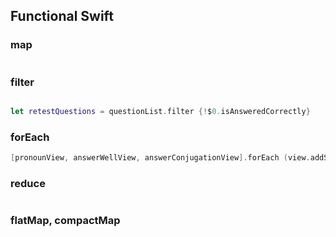 ## Functional Swift


### map

```swift

```

### filter

```swift

let retestQuestions = questionList.filter {!$0.isAnsweredCorrectly}
```

### forEach

```swift
[pronounView, answerWellView, answerConjugationView].forEach (view.addSubview)
```

### reduce

```swift

```

### flatMap, compactMap

```swift

```

